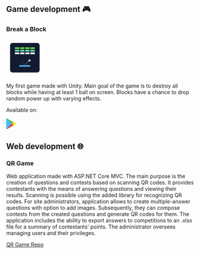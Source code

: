 ## Game development :video_game:

### Break a Block

<img src="https://github.com/AndrejVysinsky/AndrejVysinsky/blob/master/Assets/Images/breakablock_icon.png?raw=true" width="100"/>

My first game made with Unity. Main goal of the game is to destroy all blocks while having at least 1 ball on screen. Blocks have a chance to drop random power up with varying effects.

Available on:

[<img align="left" alt="Google Play" width="26px" src="https://github.com/AndrejVysinsky/AndrejVysinsky/blob/master/Assets/Images/google_play_icon.png?raw=true"/>][webdevplaylist]

[webdevplaylist]: https://play.google.com/store/apps/details?id=com.RndBeans.BreakaBlock

<br />
<br />

## Web development :globe_with_meridians:

### QR Game

Web application made with ASP.NET Core MVC. The main purpose is the creation of questions and contests based on scanning QR codes. It provides contestants with the means of answering questions and viewing their results. Scanning is possible using the added library for recognizing QR codes. For site administrators, application allows to create multiple-answer questions with option to add images. Subsequently, they can compose contests from the created questions and generate QR codes for them. The application includes the ability to export answers to competitions to an .xlsx file for a summary of contestants’ points. The administrator oversees managing users and their privileges.

[QR Game Repo](https://github.com/AndrejVysinsky/qr-game)
